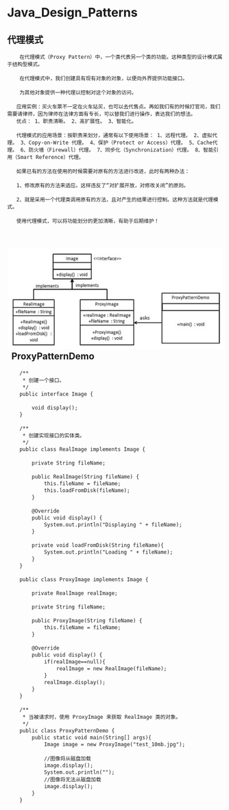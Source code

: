 # Java_Design_Patterns
代理模式
---------

        在代理模式（Proxy Pattern）中，一个类代表另一个类的功能。这种类型的设计模式属于结构型模式。
        
        在代理模式中，我们创建具有现有对象的对象，以便向外界提供功能接口。
        
        为其他对象提供一种代理以控制对这个对象的访问。
       
       应用实例：买火车票不一定在火车站买，也可以去代售点。再如我们有的时候打官司，我们需要请律师，因为律师在法律方面有专长，可以替我们进行操作，表达我们的想法。
       优点： 1、职责清晰。 2、高扩展性。 3、智能化。
       
       代理模式的应用场景：按职责来划分，通常有以下使用场景： 1、远程代理。 2、虚拟代理。 3、Copy-on-Write 代理。 4、保护（Protect or Access）代理。 5、Cache代理。 6、防火墙（Firewall）代理。 7、同步化（Synchronization）代理。 8、智能引用（Smart Reference）代理。
       
       如果已有的方法在使用的时候需要对原有的方法进行改进，此时有两种办法：
       
       1、修改原有的方法来适应。这样违反了“对扩展开放，对修改关闭”的原则。
       
       2、就是采用一个代理类调用原有的方法，且对产生的结果进行控制。这种方法就是代理模式。
       
       使用代理模式，可以将功能划分的更加清晰，有助于后期维护！
       
       
  ![代理模式](https://github.com/lwx57280/Java_Design_Patterns/blob/master/ProxyPattern/img-folder/proxy_pattern_uml_diagram.jpg)  
 ProxyPatternDemo
 ----------------
        /**
         * 创建一个接口。
         */
        public interface Image {
        
            void display();
        }  
        
        /**
         * 创建实现接口的实体类。
         */
        public class RealImage implements Image {
        
            private String fileName;
        
            public RealImage(String fileName) {
                this.fileName = fileName;
                this.loadFromDisk(fileName);
            }
        
            @Override
            public void display() {
                System.out.println("Displaying " + fileName);
            }
        
            private void loadFromDisk(String fileName){
                System.out.println("Loading " + fileName);
            }
        }

        public class ProxyImage implements Image {
        
            private RealImage realImage;
        
            private String fileName;
        
            public ProxyImage(String fileName) {
                this.fileName = fileName;
            }
        
            @Override
            public void display() {
                if(realImage==null){
                    realImage = new RealImage(fileName);
                }
                realImage.display();
            }
        }
        
        /**
         * 当被请求时，使用 ProxyImage 来获取 RealImage 类的对象。
         */
        public class ProxyPatternDemo {
            public static void main(String[] args){
                Image image = new ProxyImage("test_10mb.jpg");
        
                //图像将从磁盘加载
                image.display();
                System.out.println("");
                //图像将无法从磁盘加载
                image.display();
            }
        }
    
    

       
       
